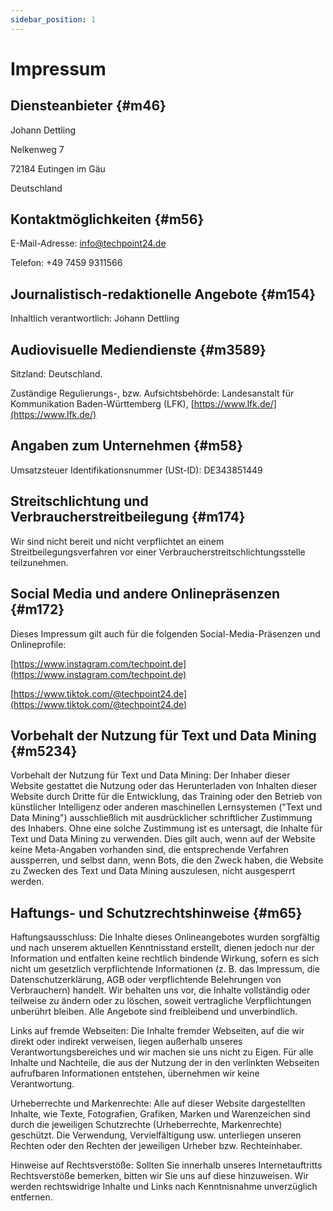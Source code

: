 ```yaml
---
sidebar_position: 1
---
```


# Impressum

## Diensteanbieter {#m46}

Johann Dettling

Nelkenweg 7

72184 Eutingen im Gäu

Deutschland

## Kontaktmöglichkeiten {#m56}

E-Mail-Adresse: info@techpoint24.de

Telefon: +49 7459 9311566

## Journalistisch-redaktionelle Angebote {#m154}

Inhaltlich verantwortlich: Johann Dettling

## Audiovisuelle Mediendienste {#m3589}

Sitzland: Deutschland.

Zuständige Regulierungs-, bzw. Aufsichtsbehörde: Landesanstalt für Kommunikation Baden-Württemberg (LFK), [https://www.lfk.de/](https://www.lfk.de/)

## Angaben zum Unternehmen {#m58}

Umsatzsteuer Identifikationsnummer (USt-ID): DE343851449

## Streitschlichtung und Verbraucherstreitbeilegung {#m174}

Wir sind nicht bereit und nicht verpflichtet an einem Streitbeilegungsverfahren vor einer Verbraucherstreitschlichtungsstelle teilzunehmen.

## Social Media und andere Onlinepräsenzen {#m172}

Dieses Impressum gilt auch für die folgenden Social-Media-Präsenzen und Onlineprofile:

[https://www.instagram.com/techpoint.de](https://www.instagram.com/techpoint.de)

[https://www.tiktok.com/@techpoint24.de](https://www.tiktok.com/@techpoint24.de)

## Vorbehalt der Nutzung für Text und Data Mining {#m5234}

Vorbehalt der Nutzung für Text und Data Mining: Der Inhaber dieser Website gestattet die Nutzung oder das Herunterladen von Inhalten dieser Website durch Dritte für die Entwicklung, das Training oder den Betrieb von künstlicher Intelligenz oder anderen maschinellen Lernsystemen ("Text und Data Mining") ausschließlich mit ausdrücklicher schriftlicher Zustimmung des Inhabers. Ohne eine solche Zustimmung ist es untersagt, die Inhalte für Text und Data Mining zu verwenden. Dies gilt auch, wenn auf der Website keine Meta-Angaben vorhanden sind, die entsprechende Verfahren aussperren, und selbst dann, wenn Bots, die den Zweck haben, die Website zu Zwecken des Text und Data Mining auszulesen, nicht ausgesperrt werden.

## Haftungs- und Schutzrechtshinweise {#m65}

Haftungsausschluss: Die Inhalte dieses Onlineangebotes wurden sorgfältig und nach unserem aktuellen Kenntnisstand erstellt, dienen jedoch nur der Information und entfalten keine rechtlich bindende Wirkung, sofern es sich nicht um gesetzlich verpflichtende Informationen (z. B. das Impressum, die Datenschutzerklärung, AGB oder verpflichtende Belehrungen von Verbrauchern) handelt. Wir behalten uns vor, die Inhalte vollständig oder teilweise zu ändern oder zu löschen, soweit vertragliche Verpflichtungen unberührt bleiben. Alle Angebote sind freibleibend und unverbindlich.

Links auf fremde Webseiten: Die Inhalte fremder Webseiten, auf die wir direkt oder indirekt verweisen, liegen außerhalb unseres Verantwortungsbereiches und wir machen sie uns nicht zu Eigen. Für alle Inhalte und Nachteile, die aus der Nutzung der in den verlinkten Webseiten aufrufbaren Informationen entstehen, übernehmen wir keine Verantwortung.

Urheberrechte und Markenrechte: Alle auf dieser Website dargestellten Inhalte, wie Texte, Fotografien, Grafiken, Marken und Warenzeichen sind durch die jeweiligen Schutzrechte (Urheberrechte, Markenrechte) geschützt. Die Verwendung, Vervielfältigung usw. unterliegen unseren Rechten oder den Rechten der jeweiligen Urheber bzw. Rechteinhaber.

Hinweise auf Rechtsverstöße: Sollten Sie innerhalb unseres Internetauftritts Rechtsverstöße bemerken, bitten wir Sie uns auf diese hinzuweisen. Wir werden rechtswidrige Inhalte und Links nach Kenntnisnahme unverzüglich entfernen.
